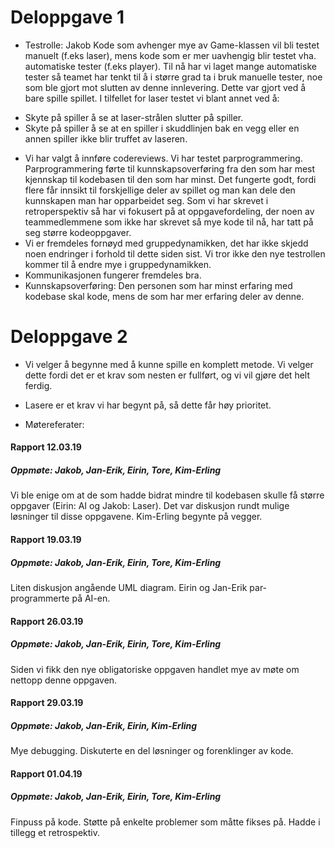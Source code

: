 # Deloppgave 1
- Testrolle: Jakob
Kode som avhenger mye av Game-klassen vil bli testet manuelt (f.eks laser), mens kode som er mer uavhengig blir testet vha. automatiske tester (f.eks player). Til nå har vi laget mange automatiske tester så teamet har tenkt til å i større grad ta i bruk manuelle tester, noe som ble gjort mot slutten av denne innlevering. Dette var gjort ved å bare spille spillet. I tilfellet for laser testet vi blant annet ved å:
* Skyte på spiller å se at laser-strålen slutter på spiller. 
* Skyte på spiller å se at en spiller i skuddlinjen bak en vegg eller en annen spiller ikke blir truffet av laseren. 
- Vi har valgt å innføre codereviews. 
Vi har testet parprogrammering. Parprogrammering førte til kunnskapsoverføring fra den som har mest kjennskap til kodebasen til den som har minst. Det fungerte godt, fordi flere får innsikt til forskjellige deler av spillet og man kan dele den kunnskapen man har opparbeidet seg.
Som vi har skrevet i retroperspektiv så har vi fokusert på at oppgavefordeling, der noen av teammedlemmene som ikke har skrevet så mye kode til nå, har tatt på seg større kodeoppgaver.
- Vi er fremdeles fornøyd med gruppedynamikken, det har ikke skjedd noen endringer i forhold til dette siden sist. Vi tror ikke den nye testrollen kommer til å endre mye i gruppedynamikken. 
- Kommunikasjonen fungerer fremdeles bra.
- Kunnskapsoverføring: Den personen som har minst erfaring med kodebase skal kode, mens de som har mer erfaring deler av denne.

# Deloppgave 2
- Vi velger å begynne med å kunne spille en komplett metode. Vi velger dette fordi det er et krav som nesten er fullført, og vi vil gjøre det helt ferdig.
- Lasere er et krav vi har begynt på, så dette får høy prioritet.

- Møtereferater: 
#### Rapport 12.03.19
##### Oppmøte: Jakob, Jan-Erik, Eirin, Tore, Kim-Erling
Vi ble enige om at de som hadde bidrat mindre til kodebasen skulle få større oppgaver (Eirin: AI og Jakob: Laser). 
Det var diskusjon rundt mulige løsninger til disse oppgavene. Kim-Erling begynte på vegger. 

#### Rapport 19.03.19
##### Oppmøte: Jakob, Jan-Erik, Eirin, Tore, Kim-Erling
Liten diskusjon angående UML diagram. Eirin og Jan-Erik par-programmerte på AI-en. 

#### Rapport 26.03.19
##### Oppmøte: Jakob, Jan-Erik, Eirin, Tore, Kim-Erling
Siden vi fikk den nye obligatoriske oppgaven handlet mye av møte om nettopp denne oppgaven. 

#### Rapport 29.03.19
##### Oppmøte: Jakob, Jan-Erik, Eirin, Kim-Erling
Mye debugging. Diskuterte en del løsninger og forenklinger av kode. 

#### Rapport 01.04.19
##### Oppmøte: Jakob, Jan-Erik, Eirin, Tore, Kim-Erling
Finpuss på kode. Støtte på enkelte problemer som måtte fikses på. Hadde i tillegg et retrospektiv.
